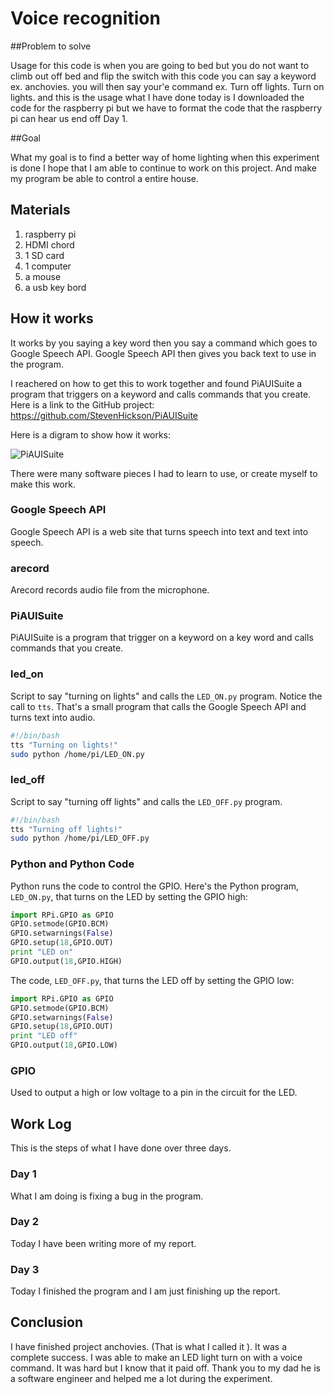 # Voice recognition

##Problem to solve

Usage for this code is when you are going to bed but you do not want to climb out off bed and flip the switch with this code you can say a keyword ex. anchovies.
you will then say your'e command ex. Turn off lights. Turn on lights. and this is the usage
what I have done today is I downloaded the code for the raspberry pi but we have to format the code that the raspberry pi can hear us end off Day 1.

##Goal 

What my goal is to find a better way of home lighting when this experiment is done I hope that I am able to continue to work on this project. And make my program be able to control a entire house.

## Materials

1. raspberry pi
2. HDMI chord
3. 1 SD card
4. 1 computer
5. a mouse
6. a usb key bord

## How it works
It works by you saying a key word then you say a command which goes to Google Speech API. Google Speech API
then gives you back text to use in the program.

I reachered on how to get this to work together and found PiAUISuite a program that triggers on a keyword and calls commands that you create. Here is a link to the GitHub project: https://github.com/StevenHickson/PiAUISuite

Here is a digram to show how it works:

![PiAUISuite](drawings/PiAUISuite.png)

There were many software pieces I had to learn to use, or create myself to make this work.

### Google Speech API
Google Speech API is a web site that turns speech into text and text into speech.

### arecord 
Arecord records audio file from the microphone.

### PiAUISuite
PiAUISuite is a program that trigger on a keyword on a key word and calls commands that you create.

### led_on
Script to say "turning on lights" and calls the `LED_ON.py` program. Notice the call to `tts`. That's a small program that calls the Google Speech API and turns text into audio.

```bash
#!/bin/bash
tts "Turning on lights!"
sudo python /home/pi/LED_ON.py
```

### led_off
Script to say "turning off lights" and calls the `LED_OFF.py` program.

```bash
#!/bin/bash
tts "Turning off lights!"
sudo python /home/pi/LED_OFF.py
```

### Python and Python Code
Python runs the code to control the GPIO. Here's the Python program, `LED_ON.py`, that turns on the LED by setting the GPIO high:

```python
import RPi.GPIO as GPIO
GPIO.setmode(GPIO.BCM)
GPIO.setwarnings(False)
GPIO.setup(18,GPIO.OUT)
print "LED on"
GPIO.output(18,GPIO.HIGH)
```

The code, `LED_OFF.py`, that turns the LED off by setting the GPIO low:

```python
import RPi.GPIO as GPIO
GPIO.setmode(GPIO.BCM)
GPIO.setwarnings(False)
GPIO.setup(18,GPIO.OUT)
print "LED off"
GPIO.output(18,GPIO.LOW)
```

### GPIO
Used to output a high or low voltage to a pin in the circuit for the LED.

## Work Log 
This is the steps of what I have done over three days.
### Day 1
What I am doing is fixing a bug in the program.
### Day 2
Today I have been writing more of my report.
### Day 3 
Today I finished the program and I am just finishing up the report.

## Conclusion
I have finished project anchovies. (That is what I called it ). It was a complete success. I was able to make an LED light turn on with a voice command. It was hard but I know that it paid off. Thank you to my dad he is a software engineer and helped me a lot during the experiment.